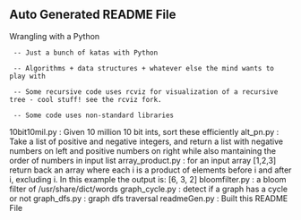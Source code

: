 
Auto Generated README File
--------------------------
Wrangling with a Python

	 -- Just a bunch of katas with Python

	 -- Algorithms + data structures + whatever else the mind wants to play with

	 -- Some recursive code uses rcviz for visualization of a recursive tree - cool stuff! see the rcviz fork.

	 -- Some code uses non-standard libraries



10bit10mil.py : Given 10 million 10 bit ints, sort these efficiently
alt_pn.py : Take a list of positive and negative integers, and return a list with negative numbers on left and positive numbers on right while also mantaining the order of numbers in input list
array_product.py : for an input array [1,2,3] return back an array where each i is a product of elements before i and after i, excluding i. In this example the output is: [6, 3, 2]
bloomfilter.py : a bloom filter of /usr/share/dict/words
graph_cycle.py : detect if a graph has a cycle or not
graph_dfs.py : graph dfs traversal
readmeGen.py : Built this README File
